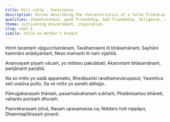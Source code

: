 ```yaml
---
title: Hiri sutta - Conscience
description: Verses describing the characteristics of a false friend—one who disregards conscience and speaks without sincerity—contrasted with a true friend whose loyalty is unbreakable and whose actions reflect inner integrity. It further speaks to the joy and peace found in virtuous conduct, seclusion, and the realization of the Dhamma.
qualities: shamelessness, good friendship, bad friendship, diligence, solitude, tranquility, without fear
theme: cultivating discernment, inspiration
slug: snp2.3
simile: child on mother's breast
---
```


Hiriṁ tarantaṁ vijigucchamānaṁ,
Tavāhamasmi iti bhāsamānaṁ;
Sayhāni kammāni anādiyantaṁ,
Neso mamanti iti naṁ vijaññā.

Ananvayaṁ piyaṁ vācaṁ,
yo mittesu pakubbati;
Akarontaṁ bhāsamānaṁ,
parijānanti paṇḍitā.

Na so mitto yo sadā appamatto,
Bhedāsaṅkī randhamevānupassī;
Yasmiñca seti urasīva putto,
Sa ve mitto yo parehi abhejjo.

Pāmujjakaraṇaṁ ṭhānaṁ,
pasaṁsāvahanaṁ sukhaṁ;
Phalānisaṁso bhāveti,
vahanto porisaṁ dhuraṁ.

Pavivekarasaṁ pitvā,
Rasaṁ upasamassa ca;
Niddaro hoti nippāpo,
Dhammapītirasaṁ pivanti.
